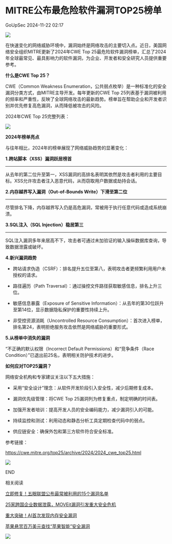 #  MITRE公布最危险软件漏洞TOP25榜单   
 GoUpSec   2024-11-22 02:17  
  
![](https://mmbiz.qpic.cn/sz_mmbiz_png/INYsicz2qhvZV4A6ljINY7aQ2znae0ibPugkFX6uMyo3kHd8pibeO8OibaXx5hpKlH9AON92TfOKfgaYJKFslVbkRw/640?wx_fmt=png&from=appmsg "")  
  
  
在快速变化的网络威胁环境中，漏洞始终是网络攻击的主要切入点。近日，美国网络安全组织MITRE更新了2024年CWE Top 25最危险软件漏洞榜单，汇总了2024年全球最常见、最具影响力的软件漏洞，为企业、开发者和安全研究人员提供重要参考。  
  
  
**什么是CWE Top 25？**  
  
  
CWE（Common Weakness Enumeration，公共弱点枚举）是一种标准化的安全漏洞分类方式，由MITRE主导开发。每年更新的CWE Top 25列表基于漏洞被利用的频率和严重性，反映了全球网络攻击的最新趋势。榜单旨在帮助企业和开发者识别并优先修复高危漏洞，从而降低被攻击的风险。  
  
  
2024年CWE Top 25完整列表：  
  
  
![](https://mmbiz.qpic.cn/sz_mmbiz_png/INYsicz2qhvZV4A6ljINY7aQ2znae0ibPuZMlVQS0nUgRicc76BA4e3XgB42UJPKw79oKzmKiawibCMG8hViaYZyoPtw/640?wx_fmt=png&from=appmsg "")  
  
  
**2024年榜单亮点**  
  
  
与往年相比，2024年的榜单展现了网络威胁趋势的显著变化：  
  
  
**1.跨站脚本（XSS）漏洞跃居榜首**  
  
****  
从去年的第二位升至第一，XSS漏洞的高排名表明其依然是攻击者利用的主要目标。XSS允许攻击者注入恶意代码，从而窃取用户数据或劫持会话。  
  
  
**2.内存越界写入漏洞（Out-of-Bounds Write）下滑至第二位**  
  
****  
尽管排名下降，内存越界写入仍是高危漏洞，常被用于执行任意代码或造成系统崩溃。  
  
  
**3.SQL注入（SQL Injection）稳居第三**  
  
****  
SQL注入漏洞多年来居高不下，攻击者可通过未加验证的输入操纵数据库查询，导致数据泄露或破坏。  
  
  
**4.新兴漏洞趋势**  
  
- 跨站请求伪造（CSRF）：排名提升五位至第八，表明攻击者更频繁利用用户未授权的请求。  
  
- 路径遍历（Path Traversal）：通过操控文件路径获取敏感信息，排名上升三位。  
  
- 敏感信息暴露（Exposure of Sensitive Information）：从去年的第30位跃升至第14位，显示数据隐私保护的重要性持续上升。  
  
- 非受控资源消耗（Uncontrolled Resource Consumption）：首次进入榜单，排名第24，表明拒绝服务攻击依然是网络威胁的重要形式。  
  
**5.从榜单中消失的漏洞**  
  
  
“不正确的默认权限（Incorrect Default Permissions）和“竞争条件（Race Condition）”已退出前25名，表明相关防护技术的进步。  
  
  
**如何应对TOP25漏洞？**  
  
  
网络安全机构和专家建议关注以下五大措施：  
  
- 采用“安全设计”理念：从软件开发阶段引入安全性，减少后期修复成本。  
  
- 漏洞优先级管理：将CWE Top 25漏洞列为修复重点，制定明确的时间表。  
  
- 加强开发者培训：提高开发人员的安全编码能力，减少漏洞引入的可能。  
  
- 持续监控和测试：利用动态和静态分析工具定期检查代码中的弱点。  
  
- 供应链安全：确保外包和第三方软件符合安全标准。  
  
参考链接：  
  
https://cwe.mitre.org/top25/archive/2024/2024_cwe_top25.html  
  
  
![](https://mmbiz.qpic.cn/sz_mmbiz_jpg/INYsicz2qhvZRDUnojiaba5EGXQ7vEkEX8iar6wfVEW8pJj4v4XBgG48Lt1Ga5seakLRcfZJdGmq4yUsZXdLh2ZfA/640?wx_fmt=jpeg "")  
  
  
END  
  
  
  
相关阅读  
  
  
  
[立即修复！五眼联盟公布最常被利用的15个漏洞名单](http://mp.weixin.qq.com/s?__biz=MzkxNTI2MTI1NA==&mid=2247501433&idx=2&sn=26dab7b46c410a8e7d56e6b78f742e15&chksm=c1635450f614dd4629ffa42519719c18040914459c22a0b633bb994bc6fc515b55cfded5094c&scene=21#wechat_redirect)  
  
  
[25家跨国企业数据泄露，MOVEit漏洞引发重大安全危机](http://mp.weixin.qq.com/s?__biz=MzkxNTI2MTI1NA==&mid=2247501422&idx=1&sn=312c9acb659009fdafc7e2bd665d45ad&chksm=c1635447f614dd51e15089e454de47c39f1da09e891b98ed7d58636f88a32c83adeb095d6407&scene=21#wechat_redirect)  
  
  
[重大突破！AI首次发现内存安全漏洞](http://mp.weixin.qq.com/s?__biz=MzkxNTI2MTI1NA==&mid=2247501362&idx=1&sn=11733a657772038607843a4e8ce5c2be&chksm=c163541bf614dd0de8e640e673f20c0483f088326c33991644b14db08cc7a015743368eb3017&scene=21#wechat_redirect)  
  
  
[苹果悬赏百万美元查找“苹果智能”安全漏洞](http://mp.weixin.qq.com/s?__biz=MzkxNTI2MTI1NA==&mid=2247501306&idx=2&sn=dfc7bfbf8b2f34c58acf4194e027c242&chksm=c16357d3f614dec5edd68a238ade4dde66ebe63ddf160a9e2247e8749fbeff5c1609c0f3fe2d&scene=21#wechat_redirect)  
  
  
![](https://mmbiz.qpic.cn/mmbiz_jpg/INYsicz2qhvbgcN4QY36lK2wjCavZiadQThpmM11FR4xkwyVG7K24lkpoLRcFHuZ7gAHgZEsr6Mia7BmKuwDJqX4g/640?wx_fmt=jpeg "")  
  
